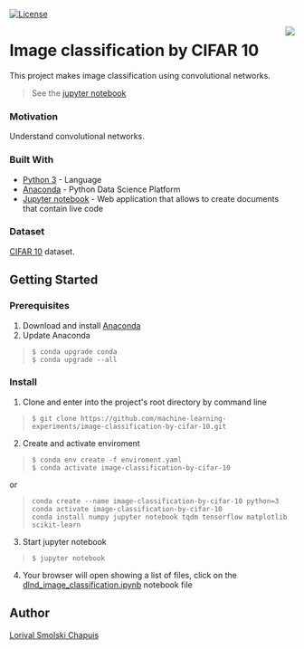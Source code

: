 [![License](http://img.shields.io/:license-mit-blue.svg?style=flat-square)](http://badges.mit-license.org)

[<img src="https://avatars1.githubusercontent.com/u/36938641?s=200&u=b2d470fe66acc157d8ca8cb3fb815dee47d4466d&v=4" align="right" />](https://github.com/machine-learning-experiments)

# Image classification by CIFAR 10

This project makes image classification using convolutional networks.

> See the [jupyter notebook](https://github.com/machine-learning-experiments/image-classification-by-cifar-10/blob/master/dlnd_image_classification.ipynb)

### Motivation

Understand convolutional networks.

### Built With

- [Python 3](https://www.python.org/download/releases/3.0/) - Language
- [Anaconda](https://www.anaconda.com/what-is-anaconda/) - Python Data Science Platform 
- [Jupyter notebook](http://jupyter.org/) - Web application that allows to create documents that contain live code

### Dataset

[CIFAR 10](https://www.cs.toronto.edu/~kriz/cifar.html) dataset.

## Getting Started

### Prerequisites
1. Download and install [Anaconda](https://www.anaconda.com/download/)
2. Update Anaconda
> ``` 
> $ conda upgrade conda 
> $ conda upgrade --all 
> ```

### Install

1. Clone and enter into the project's root directory by command line
> ``` 
> $ git clone https://github.com/machine-learning-experiments/image-classification-by-cifar-10.git
> ```
2. Create and activate enviroment
> ``` 
> $ conda env create -f enviroment.yaml 
> $ conda activate image-classification-by-cifar-10 
> ```
or
> ``` 
> conda create --name image-classification-by-cifar-10 python=3
> conda activate image-classification-by-cifar-10
> conda install numpy jupyter notebook tqdm tensorflow matplotlib scikit-learn
> ```
3. Start jupyter notebook
> ``` 
> $ jupyter notebook 
> ```
4. Your browser will open showing a list of files, click on the  [dlnd_image_classification.ipynb](https://github.com/machine-learning-experiments/image-classification-by-cifar-10/blob/master/dlnd_image_classification.ipynb) notebook file

## Author

[Lorival Smolski Chapuis](https://github.com/lorival)